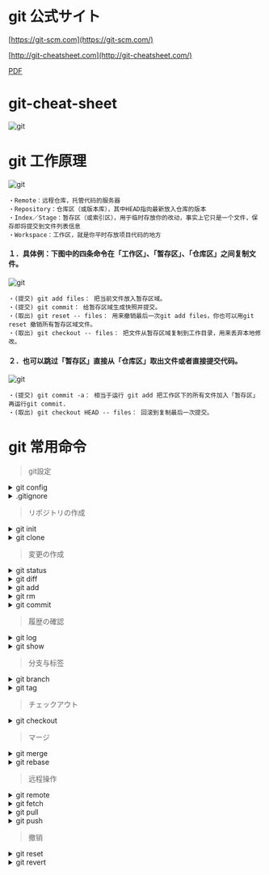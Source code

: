 
# git 公式サイト
[https://git-scm.com](https://git-scm.com/)

[http://git-cheatsheet.com](http://git-cheatsheet.com/)

[PDF](https://wac-cdn.atlassian.com/dam/jcr:e7e22f25-bba2-4ef1-a197-53f46b6df4a5/SWTM-2088_Atlassian-Git-Cheatsheet.pdf)

# git-cheat-sheet
![git](./git-cheat-sheet.png)


# git 工作原理
![git](./git-status.png)
```
・Remote：远程仓库，托管代码的服务器
・Repository：仓库区（或版本库），其中HEAD指向最新放入仓库的版本
・Index／Stage：暂存区（或索引区），用于临时存放你的改动，事实上它只是一个文件，保存即将提交到文件列表信息
・Workspace：工作区，就是你平时存放项目代码的地方
```
#### １．具体例：下图中的四条命令在「工作区」、「暂存区」、「仓库区」之间复制文件。
![git](./basic-usage.svg.png)
```
・(提交) git add files： 把当前文件放入暂存区域。
・(提交) git commit： 给暂存区域生成快照并提交。
・(取出) git reset -- files： 用来撤销最后一次git add files，你也可以用git reset 撤销所有暂存区域文件。
・(取出) git checkout -- files： 把文件从暂存区域复制到工作目录，用来丢弃本地修改。
```
 #### ２．也可以跳过「暂存区」直接从「仓库区」取出文件或者直接提交代码。
![git](./basic-usage-2.svg.png)
```
・(提交) git commit -a： 相当于运行 git add 把工作区下的所有文件加入「暂存区」再运行git commit.
・(取出) git checkout HEAD -- files： 回滚到复制最后一次提交。
```



# git 常用命令

> git設定
<details>
<summary>git config</summary>

|コマンド|説明|
|---|---|
|`git --version`★                        |gitバージョンを表示|
|`git config --list`                      |設定一覧を表示|
|`git config --global user.name <name>`   |コミット操作に付加されるあなたの<font color="Blue">名前</font>を設定|
|`git config --global user.email <email>` |コミット操作に付加されるあなたの<font color="Blue">メールアドレス</font>を設定|
|`git config --global color.ui auto`      |デフォルトでは color.ui は auto に設定|
|`git config --global alias.<alias-name> <git-command>`<br>例：<br>&nbsp;git config --global alias.co checkout<br>&nbsp;git config --global alias.br branch<br>&nbsp;git config --global alias.ci commit<br>&nbsp;git config --global alias.st status<br>  |コマンドのショットキー、configファイルは下記のように<br>[alias]<br>&nbsp;co = checkout<br>&nbsp;br = branch<br>&nbsp;ci = commit<br>&nbsp;st = status|
|`--local`                                |ローカルの構成ファイル<br>個別Gitリポジトリ <font color="Blue">.git/config</font>に保存される|
|`--global`                               |ユーザーレベルの構成ファイル、ユーザホームに保存される<br>・UNIXの場合は <font color="Blue">~/.gitconfig</font>に保存される<br>・Windowsの場合は <font color="Blue">C:\Users\<ユーザー名>\.gitconfig</font>に保存される|
|`--system`                               |システムレベルの構成ファイル<br>・UNIXの場合は <font color="Blue">/etc/gitconfig</font>に保存される<br>・Windowsの場合は <font color="Blue">C:\ProgramData\Git\config</font>に保存される|
</details>

<details>
<summary>.gitignore</summary>

- ホームディレクトリで構わないので、ファイルは自分で作成する必要がある。
- `git config --global core.excludesFile ~/.gitignore` 場所指定

|パターン|一致する例|説明|
|---|---|---|
|`*.log`                  |debug.log<br>logs/debug.log                       |アスタリスクは、0 個以上の文字に一致するワイルドカードです|
|`*.log  !important.log`  |debug.log<br>but no<br>important.log              |感嘆符をパターンの先頭に追加すると、パターンを否定します。ファイルが、あるパターンと一致するが、ファイルの後半で定義済みの否定パターンとも一致する場合、そのファイルは無視されません|
|`debug?.log`             |debug0.log<br>debugg.log<br>but not<br>debug10.log|疑問符は正確に 1 文字に一致します|
|`debug[0-9].log`         |debug0.log<br>debug1.log<br>but not<br>debug10.log|角括弧を使用して、指定した範囲の 1 文字を照合することもできます|
|`debug[a-z].log`         |debuga.log<br>debugb.log<br>but not<br>debug1.log |範囲は数値またはアルファベットです|
</details>



> リポジトリの作成
<details>
<summary>git init</summary>

|コマンド|説明|
|---|---|
|`git init`★                             |現在のディレクトリをリポジトリに変換、.git サブディレクトリが追加される|
|`git init <directory>`                   |指定したディレクトリにリポジトリを作成、.git サブディレクトリが追加される|
|`git init --bare`                        |<font color="Blue">ベアリポジトリ</font>、ファイルを持たないリポジトリを作成、ファイルの編集や変更はできない|
|`git init --template=<template>`         |＜template＞からファイルをコピーし、新しい Gitリポジトリを作成|
</details>

<details>
<summary>git clone</summary>
 
- git clone コマンドを使用してリポジトリをクローンすると、クローンされたリポジトリをポイントバックする origin という名称のリモート接続が自動的に作成されます。

|コマンド|説明|
|---|---|
|`git clone <url>`★                     |現在のディレクトリでリポジトリをコピー作成|
|`git clone <url> <directory>`           |指定したローカルディレクトリでリポジトリをコピー作成|
|`git clone --branch <branch> <url>`     |リモートの HEADが指すブランチ(通常は mainブランチ)の代わりに、特定のブランチを指定|
|`git clone --branch <tag> <url>`        |特定のタグを指定しても同じ操作が可能|
|`git clone --bare`                       |git init --bareと同様にベアリポジトリとなり、ファイルの実態が持たない|
|`git clone --template=<template> <url>` |リポジトリをクローンして、指定した＜template＞のテンプレートを適用|
</details>



> 変更の作成
<details>
<summary>git status</summary>

|コマンド|説明|
|---|---|
|`git status`                 |コミット済みの履歴情報は含まれないため、git logを使う必要がある|
|`git status -s`              |例：<br>?? xxxx.txt　# ??= Untracked<br>A xxxx.txt　# A= added<br>M xxxx.txt　# M= Modified<br>コミットされると表示されなくなる|
</details>

<details>
<summary>git diff</summary>

|コマンド|説明|
|---|---|
|`git diff`                          |まだステージされていないファイルの差分を表示します|
|`git diff --staged`                 |ステージングと最後のファイルバージョンとの差分を表示します|
|`git diff --cached`                 |git addした後に、インデックスと最新のコミットとの変更点|
|`git diff HEAD^`                    |git commitした後に、コミットした箇所を表示、最新のコミットと最新のコミットのひとつ前の差分|
|`git diff HEAD..origin/ブランチ名`   |git pullする前に、ローカルの最新コミットと pull先のリモートリポジトリとの変更点|
|`git diff origin/ブランチ名..HEAD`   |git pushする前に、git commitした後にリモートリポジトリとこれから push したい箇所の変更点|
|`git diff ブランチA..ブランチB`      |ブランチ同士を比較する、Pull Requestを送る前に、自分が作ったブランチとマスタとの変更点|
</details>

<details>
<summary>git add</summary>

|コマンド|説明|
|---|---|
|`git add .`★                |すべての変更をステージして次回のコミット対象|
|`git add <file>`             |指定したファイルの変更をステージして次回のコミット対象|
|`git add -f <file>`          |無視されたファイルを強制的にコミット対象にする|
</details>

<details>
<summary>git rm</summary>

|コマンド|説明|
|---|---|
|`git rm <file>`              |ステージングと作業ディレクトリから物理削除、コミットされるまでgit reset HEADで取り消せる|
|`git rm --cached <file>`     |リポジトリから論理削除、作業ディレクトリに実ファイルは残る|
</details>

<details>
<summary>git commit</summary>

|コマンド|説明|
|---|---|
|`git commit -m "<message>" `★|テキストエディターは起動せず、ステージされたスナップショットを即座コミット|
|`git commit -a`               |作業ディレクトリにおけるすべての変更のスナップショットをコミット|
|`git commit -am "<message>" ` |-a と -m を組み合わせたコマンド。この組み合わせではすべての変更をコミット|
|`git commit --amend`          |新しいコミットを作成する代わりに、ステージした変更が直前のコミットに追加される|
</details>



> 履歴の確認
<details>
<summary>git log</summary>

- 参考：　[高度な Git ログ](https://www.atlassian.com/ja/git/tutorials/git-log)

|コマンド|説明|
|---|---|
|`git log`                                       |コミット済みのスナップショットを表示|
|`git log --oneline`★                           |各コミットを 1 行にまとめる、コミット一覧を表示|
|`git log --graph --oneline --decorate`          |--graph オプションは、コミット履歴のブランチ構造を表す、一般的に、--oneline および --decorate コマンドと組み合わせて使用され|
|`git log -3`                                    |git log -3 表示するコミット数は 3|
|`git log --after="2014-7-1"`                    |2014 年 7 月 1 日以降に作成されたコミットのみを表示|
|`git log --after="2014-7-1" --before="2014-7-4"`|2014 年 7 月 1 日と 2014 年 7 月 4 日の間|
|`git log --stat`                                |通常の git log 情報に加えて、改変されたファイルおよびその中での追加行数と削除行数を増減数で表示|
|`git log -p`                                    |各コミットを表すパッチを表示、各コミットの完全な差分を表示。プロジェクト履歴で取得可能な最も詳細なビュー|
|`git log --author= <pattern>`   |Search for commits by a particular author.|
|`git log --grep=<pattern>`      |Search for commits with a commit message that matches <pattern>.|
|`git log <since>..<until>`      |Show commits that occur between <since> and <until>. Args can be a commit ID, branch name, HEAD, or any other kind of revision reference.|
|`git log -- <file>`             |指定されたファイルを含むコミットのみを表示|
|`git log --follow [file]`       |名前の変更を含む指定したファイルのバージョン履歴の一覧を表示します|
|`git log --graph --decorate`    |--graph フラグを指定すると、コミットメッセージの左側にテキストベースのコミットの図が描画される<br>--decorate はブランチの名前または表示されるコミットのタグを追加|
</details>

<details>
<summary>git show</summary>

|コマンド|説明|
|---|---|
|`git show <コミット番号>`                       |指定されたコミットのメタ情報と変更内容を出力します|
</details>



> 分支与标签
<details>
<summary>git branch</summary>

|コマンド|説明|
|---|---|
|`git branch`                      |ローカルリポジトリ内のブランチを一覧表示|
|`git branch -r`                   |リモートリポジトリ内のブランチを一覧表示|
|`git branch -a`★                 |すべてのブランチを一覧表示|
|`git branch <branch>`             |新規ブランチを作成、作成された新規ブランチはチェックアウトされない|
|`git branch -d <branch>`          |指定したブランチを削除|
|`git branch -D <branch>`          |指定したブランチにマージされていない変更が残っていたとしても強制削除|
|`git branch -m <branch>`          |現在のブランチの名前を<branch>に変更|
</details>

<details>
<summary>git tag</summary>

|コマンド|説明|
|---|---|
|`git tag`★                       |タグ一覧|
|`git tag -a <tag>`                |指定した新しい注釈付きタグを作成|
|`git tag -a <tag> -m "<message>"` |指定した新しい注釈付きタグを即座に作成|
|`git tag -d <tag>`                |指定したタグを削除|
|`git show <tag>`                  |指定したタグの内容を表示|
</details>



> チェックアウト
<details>
<summary>git checkout</summary>

- git checkout コマンドは、git branch コマンドによって作成されたブランチ間を移動するコマンドです
- ブランチの作成、ブランチの切り替え、リモート・ブランチのチェックアウトに使用
- リモートブランチをチェックアウトするには、最初にブランチのコンテンツをフェッチ`git fetch --all`する必要があります。
- git checkout コマンドは、git clone と時折混同されることがあります。2 つのコマンドの違いは、git clone ではコードがリモート リポジトリからフェッチされるのに対し、git checkout ではローカル システムの既存コードのバージョンが切り替えられる点です。

|コマンド|説明|
|---|---|
|`git checkout -b <branch>`     |ブランチを新規作成&チェックアウト|
|`git checkout <branch>`        |指定ブランチをチェックアウト|
|`git checkout <tag>`           |指定タグをチェックアウト|
|`git checkout .`               |最新チェックアウト|
|`git checkout ＜remotebranch＞`|リモートブランチをチェックアウトするには、最初にブランチのコンテンツをフェッチ`git fetch --all`する必要あり|
</details>



> マージ
<details>
<summary>git merge</summary>

|コマンド|説明|
|---|---|
|`git merge ＜branch＞`    |指定した <branch> を現在のブランチにマージ|
|`git merge origin/master` |指定した リモートmasterブランチ を現在のブランチにマージ|
```
例：
git checkout -b new-feature main  #new-featureに切り替え
git add <file>　　　　　　　　　　　#new-featureに対して任意修正
git commit -m "Finish a feature"  #コミット
git checkout main      　　　　　　#mainに切り替え
git merge new-feature　　　　　　　#mainにマージ
git branch -d new-feature　　　　  #new-feature削除
```
</details>


<details>
<summary>git rebase</summary>

- Git には、ブランチを統合するための方法がmergeとrebaseの２つあります。rebaseは、作業が完了したブランチを分岐元のブランチにくっつける時に使う機能です。
- mergeはコミットが追加されるだけなので、もし失敗した場合はresetを使って元に戻すことができます。
- しかし、rebaseはコミットが改変されてしまうので、バックアップを取っておかないと、取り返しのつかないことになってしまうかも知れません...

|コマンド|説明|
|---|---|
|`git rebase -i <base>`   |古いコミットや複数のコミットの変更、 直前のコミットを変更するには`git commit --amend`|
</details>



> 远程操作
<details>
<summary>git remote</summary>

- git clone コマンドを使用してリポジトリをクローンすると、クローンされたリポジトリはorigin という名称のリモート接続が自動的に作成<br>
- `.git/config` ファイルを直接編集することもできる

|コマンド|説明|
|---|---|
|`git remote -v`★                        |リモート接続の一覧を表示| 
|`git remote add <name> <url>`            |リモートリポジトリへの接続を追加  例：`git remote add john http://dev.example.com/john.git`| 
|`git remote rm <name>`                   |リモートリポジトリへの接続を削除|
|`git remote rename <old-name> <new-name>`|リモート接続名称変更|
</details>

<details>
<summary>git fetch</summary>

- git fetchは、リモートリポジトリの変更状況をローカルリポジトリにダウンロードしますが、現在の作業ディレクトリには変更を加えません。<br>
- ローカルのブランチにマージされないため、作業中に中断を引き起こすことなく、リモートリポジトリの変更を確認できることが利点です。

|コマンド|説明|
|---|---|
|`git fetch <remote>`                     |リモートリポジトリからフェッチ、統合せず|
|`git fetch <remote> <branch>`            |特定ブランチと同期する<br>例：`git fetch origin HEAD`|
|`git fetch --all`                        |登録されたリモートとブランチをすべてフェッチする|
</details>

<details>
<summary>git pull</summary>

- git pullは git における svn update に相当すると考えられます。このコマンドは、ローカル リポジトリを中央リポジトリに同期する簡便な方法です
- git pullは、リモートリポジトリから最新の変更を取得するところまではgit fetchと同様ですが、さらに現在のブランチに自動的にmerge（マージ）する、git fetchと同時にgit mergeを実施する
- `--rebase` オプションは、不要なマージ コミットを防止することによって直線的な履歴を確保するために使用できます。
- `git config --global branch.autosetuprebase always` 実行すると、すべての git pull コマンドで統合の際に git rebase が使用される

|コマンド|説明|
|---|---|
|`git pull origin`★                      |git fetch origin HEAD および git merge HEAD に相当|
|`git pull <remote>`                      |指定したリモートにおけるコピーをフェッチして、それをローカルのコピーに即時マージ
|`git pull <remote> <branch>`             |指定したリモートにおけるコピーをフェッチして、それをローカルのコピーに即時マージ
|`git pull --rebase <remote>`             |プルと同じく、git mergeを使用してリモート ブランチをローカル ブランチと統合するのではなく、git rebaseを使用|
</details>

<details>
<summary>git push</summary>

|コマンド|説明|
|---|---|
|`git push origin master`★             |リモートブランチmasterにプッシュ|
|`git push <remote> <branch>`           |リモートブランチにプッシュ|
|`git push <remote> <tag>`              |ブランチと似ている。タグは明示的に渡す必要があり|
|`git push --tag`                       |すべてのタグをアップロード|
</details>



> 撤销
<details>
<summary>git reset</summary>

- コミット履歴消える、指定したコミットまで戻る。
- 現在のブランチの最新のコミットから、指定したコミットの上までをごっそり削除する超強力なコマンドです。すなわち、指定したコミットまでコミット履歴を遡るということです
- 複数人の共同開発レポジトリでは使わない
- git resetには３つの重要なオプションがあります。「–soft」「–mixed」「–hard」です。

```
オプション	　　　　　ステージ前ファイル（git add前）	インデックスされたファイル（git add後、commit前）	未追跡（untracked）
–soft	　　　　　　　　残る	　　　　　　　　　　　　　　残る	　　　　　　　　　　　　　　　　　　　　　　　残る
–mixed（デフォルト）	残る	　　　　　　　　　　　　　　削除	　　　　　　　　　　　　　　　　　　　　　　　残る
–hard	　　　　　　　　削除	　　　　　　　　　　　　　　削除	　　　　　　　　　　　　　　　　　　　　　　　残る
```

```
#コミット履歴（A〜D）
A---B---C---D
          main

#コミットDの作業を打ち消す
$ git reset C
A---B---C
       main
```

|コマンド|説明|
|---|---|
|`git reset <コミット番号>`|現在のコミットから後戻りする、プロジェクト履歴から削除するため、公開済み履歴の操作は厳禁|
|`git reset HEAD^`        |現在コミットの1回分前に戻す|
|`git reset HEAD^^`       |現在コミットの2回分前に戻す、実質的には直近二つのスナップショットをプロジェクト履歴から削除する|
</details>



<details>
<summary>git revert</summary>

- コミット履歴が消えない、指定したコミットを打ち消した新しいコミットを作成する。
- 現在編集中（git add前、git commit前）のファイルはrevertできない
  
```
#コミット履歴（A〜D）
A---B---C---D
          main

#コミットDの作業を打ち消す
$ git revert D
A---B---C---D---F
              main
```

```
#コミット履歴（A〜D）
A---B---C---D
          master
#コミットBの作業を打ち消す
$ git revert B
A---B---C---D---D'
              master
「git revert B」を実行します。すると、コミットBの編集内容を削除した、状態の新しいコミットD’が生成されます。コミット履歴の中でコミットBが残るのがポイントです。
```

|コマンド|説明|
|---|---|
|`git revert <コミット番号>`             |履歴における任意の時点でのコミットをターゲットにできる、履歴として追加される形|
|`git revert <コミット番号> --no-edit`★　|エディタを起動しない|
</details>
